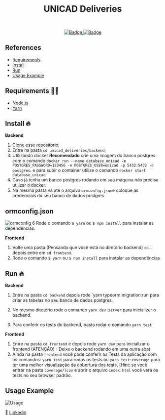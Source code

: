 <br />
<h1 align="center">
 UNICAD Deliveries
</h1>
<br />

<p align="center">
  <a href="https://www.linkedin.com/in/douglas-tesch-00b7a518b">
    <img alt="Badge" src="https://img.shields.io/badge/Developer-Douglas%20Tesch-orange">
  </a>
  
  <a href="www.grupounicad.com.br/">
    <img alt="Badge" src="https://img.shields.io/badge/Desafio-UNICAD-%237159c1">
  </a>
</p>

## References

- [Requirements](#requirements-)
- [Install](#install-)
- [Run](#run-)
- [Usage Example](#usage-example)
  

## Requirements ✋🏻

- [Node.js](https://nodejs.org/en/)
- [Yarn](https://yarnpkg.com/pt-BR/docs/install)

## Install 🔥

**Backend**

1. Clone esse  repositorio;
2. Entre na pasta `cd unicad_deliveries/backend`;
3. Utilizando docker **Recomendado** crie uma imagem do banco postgres com o comando `docker run --name database_unicad -e POSTGRES_PASSWORD=123456 -e POSTGRES_USER=unicad -p 5432:5432 -d postgres`. e para subir o container utilize o comando `docker start database_unicad`
4. Caso já tenha um banco postgres rodando em sua máquina não precisa utilizar o docker.
5. Na mesma pasta vá até o arquivo `ormconfig.json`e coloque as credenciais do seu banco de dados postgres

## ormconfig.json

![ormconfig](https://github.com/Dtesch9/unicad_deliveries/blob/master/assets/ormconfig.png)
6 Rode o comando `$ yarn` ou `$ npm install` para instalar as dependências.


**Frontend**

1. Volte uma pasta (Pensando que você está no diretório backend) `cd..` depois entre em `cd frontend`.
2. Rode o comando `$ yarn` ou `$ npm install` para instalar as dependências

## Run 🔥 

**Backend**

1. Entre na pasta `cd backend` depois rode `yarn typeorm migration:run para criar as tabelas no seu banco de dados postgres. 

2. No mesmo diretório rode o comando `yarn dev:server` para inicializar o backend.

3. Para conferir os tests do backend, basta rodar o comando `yarn test`

**Frontend**

1. Entre na pasta `cd frontend` e depois rode `yarn dev` para inicializar o frontend (ATENÇÃO! - Deixe o backend rodando em uma outra aba)
2. Ainda na pasta `frontend` você pode conferir os Tests da aplicação com os comandos: `yarn test` para rodas os tests ou `yarn test:coverage` para ter uma melhor
visualização da cobertura dos tests. (Hint: se você entrar na pasta `coverage/lcov` e abrir o arquivo `index.html` você verá os tests no seu browser padrão.


## Usage Example

![Usage](https://github.com/Dtesch9/unicad_deliveries/blob/master/assets/delivery-challenge-aplication.gif)


:link: [Linkedin](https://www.linkedin.com/in/douglas-tesch-00b7a518b/)
